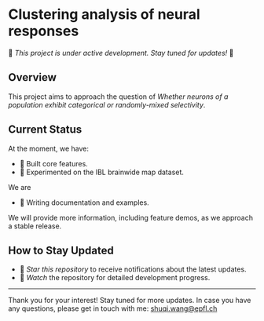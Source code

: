 # Clustering analysis of neural responses

🚧 *This project is under active development. Stay tuned for updates!* 🚧

## Overview

This project aims to approach the question of	*Whether neurons of a population exhibit categorical or randomly-mixed selectivity*.

## Current Status

At the moment, we have:

-  🚀 Built core features.
-  ⁠🧪 Experimented on the IBL brainwide map dataset.

We are

-   ⁠📖 Writing documentation and examples.

We will provide more information, including feature demos, as we approach a stable release.

## How to Stay Updated

-  ⁠🌟 *Star this repository* to receive notifications about the latest updates.
-  ⁠📧 *Watch* the repository for detailed development progress.

---

Thank you for your interest! Stay tuned for more updates. In case you have any questions, please get in touch with me: shuqi.wang@epfl.ch

